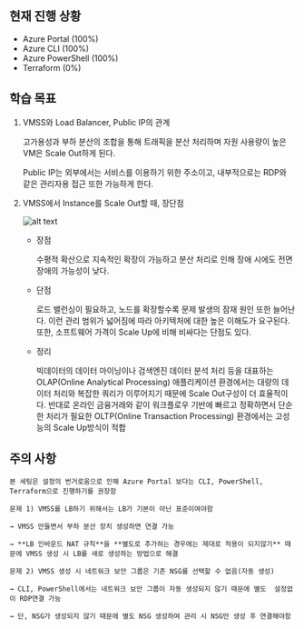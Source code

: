 
## 현재 진행 상황
- Azure Portal (100%)
- Azure CLI (100%)
- Azure PowerShell (100%)
- Terraform (0%)

   
## 학습 목표
1. VMSS와 Load Balancer, Public IP의 관계

    고가용성과 부하 분산의 조합을 통해 트래픽을 분산 처리하며 자원 사용량이 높은 VM은 Scale Out하게 된다.

    Public IP는 외부에서는 서비스를 이용하기 위한 주소이고, 내부적으로는 RDP와 같은 관리자용 접근 또한 가능하게 한다.

2. VMSS에서 Instance를 Scale Out할 때, 장단점

    ![alt text](https://s3.us-west-2.amazonaws.com/secure.notion-static.com/8f56f0c1-21a9-4884-86c8-a2743d839b2b/Untitled.png?X-Amz-Algorithm=AWS4-HMAC-SHA256&X-Amz-Credential=AKIAT73L2G45O3KS52Y5%2F20210129%2Fus-west-2%2Fs3%2Faws4_request&X-Amz-Date=20210129T012535Z&X-Amz-Expires=86400&X-Amz-Signature=2fc315bfda8878a4f41510c65a3455a86c91e328582cf221ef073fc6e2e0392e&X-Amz-SignedHeaders=host&response-content-disposition=filename%20%3D%22Untitled.png%22)  

    - 장점

        수평적 확산으로 지속적인 확장이 가능하고 분산 처리로 인해 장애 시에도 전면 장애의 가능성이 낮다.

    - 단점

        로드 밸런싱이 필요하고, 노드를 확장할수록 문제 발생의 잠재 원인 또한 늘어난다. 이런 관리 범위가 넓어짐에 따라 아키텍처에 대한 높은 이해도가 요구된다. 또한, 소프트웨어 가격이 Scale Up에 비해 비싸다는 단점도 있다.

    - 정리

        빅데이터의 데이터 마이닝이나 검색엔진 데이터 분석 처리 등을 대표하는 
        OLAP(Online Analytical Processing) 애플리케이션 환경에서는 대량의 데이터 처리와 복잡한 쿼리가 이루어지기 때문에 Scale Out구성이 더 효율적이다.
        반대로 온라인 금융거래와 같이 워크플로우 기반에 빠르고 정확하면서 단순한 처리가   필요한 OLTP(Online Transaction Processing) 환경에서는 고성능의 Scale Up방식이 적합

## 주의 사항

    본 세팅은 설정의 번거로움으로 인해 Azure Portal 보다는 CLI, PowerShell, Terraform으로 진행하기를 권장함

    문제 1) VMSS를 LB하기 위해서는 LB가 기본이 아닌 표준이여야함

    → VMSS 만들면서 부하 분산 장치 생성하면 연결 가능

    → **LB 인바운드 NAT 규칙**을 **별도로 추가하는 경우에는 제대로 적용이 되지않기** 때문에 VMSS 생성 시 LB를 새로 생성하는 방법으로 해결

    문제 2) VMSS 생성 시 네트워크 보안 그룹은 기존 NSG를 선택할 수 없음(자동 생성)

    → CLI, PowerShell에서는 네트워크 보안 그룹이 자동 생성되지 않기 때문에 별도  설정없이 RDP연결 가능

    → 단, NSG가 생성되지 않기 때문에 별도 NSG 생성하여 관리 시 NSG만 생성 후 연결해야함
